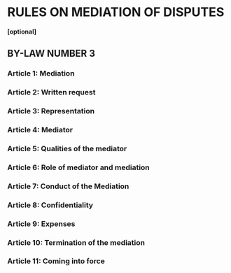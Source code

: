 ﻿RULES ON MEDIATION OF DISPUTES
==============================

**[optional]**

BY-LAW NUMBER 3
---------------

### Article 1: Mediation

### Article 2: Written request

### Article 3: Representation

### Article 4: Mediator

### Article 5: Qualities of the mediator

### Article 6: Role of mediator and mediation

### Article 7: Conduct of the Mediation

### Article 8: Confidentiality

### Article 9: Expenses

### Article 10: Termination of the mediation

### Article 11: Coming into force

